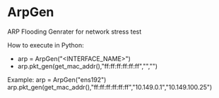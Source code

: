 # ArpGen

ARP Flooding Genrater for network stress test

How to execute in Python:
- arp = ArpGen("<INTERFACE_NAME>")
- arp.pkt_gen(get_mac_addr(),"ff:ff:ff:ff:ff:ff","<SOURCE IP ADDRESS>","<DESTINATION IP ADDRESS>")

Example:
arp = ArpGen("ens192")
arp.pkt_gen(get_mac_addr(),"ff:ff:ff:ff:ff:ff","10.149.0.1","10.149.100.25")
